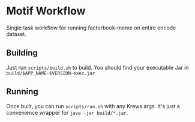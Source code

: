 # Motif Workflow

Single task workflow for running factorbook-meme on entire encode dataset.

## Building

Just run `scripts/build.sh` to build. You should find your executable Jar in `build/$APP_NAME-$VERSION-exec.jar`

## Running

Once built, you can run `scripts/run.sh` with any Krews args. It's just a convenience 
wrapper for `java -jar build/*.jar`. 